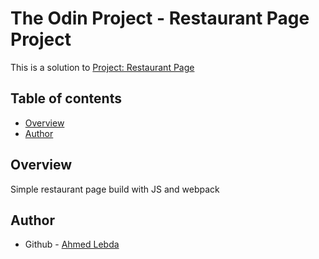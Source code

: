 # The Odin Project - Restaurant Page Project

This is a solution to [Project: Restaurant Page](https://www.theodinproject.com/lessons/node-path-javascript-restaurant-page)

## Table of contents

- [Overview](#overview)
- [Author](#author)

## Overview

Simple restaurant page build with JS and webpack

## Author

- Github - [Ahmed Lebda](https://github.com/AhmedLebda)
